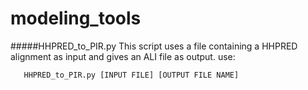 modeling_tools
==============

#####HHPRED_to_PIR.py
This script uses a file containing a HHPRED alignment as input and gives an ALI file as output.
use: 

       HHPRED_to_PIR.py [INPUT FILE] [OUTPUT FILE NAME]
